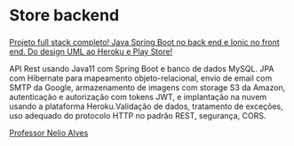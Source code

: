 # Store backend
###

[Projeto full stack completo! Java Spring Boot no back end e Ionic no front end. Do design UML ao Heroku e Play Store!](https://www.udemy.com/course/spring-boot-ionic/)

API Rest usando Java11 com Spring Boot e banco de dados MySQL. JPA com Hibernate para mapeamento objeto-relacional, envio de email com SMTP da Google, armazenamento de imagens com storage S3 da Amazon, autenticação e autorização com tokens JWT, e implantação na nuvem usando a plataforma Heroku.Validação de dados, tratamento de exceções, uso adequado do protocolo HTTP no padrão REST, segurança, CORS.

[Professor Nelio Alves](https://www.udemy.com/user/nelio-alves/)
